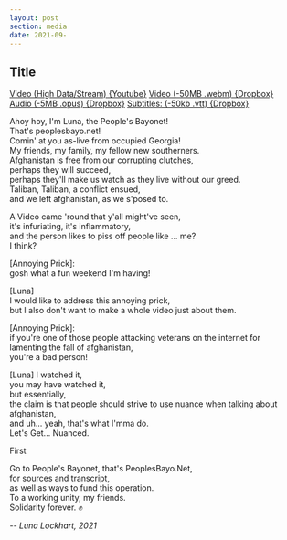 ```yaml
---
layout: post
section: media
date: 2021-09-
---
```


##	Title
[Video (High Data/Stream) {Youtube}]()
[Video (-50MB .webm) {Dropbox}](?dl=1)
[Audio (-5MB .opus) {Dropbox}](?dl=1)
[Subtitles: (-50kb .vtt) {Dropbox}](?dl=1)

Ahoy hoy, I'm Luna, the People's Bayonet!  
That's peoplesbayo.net!  
Comin' at you as-live from occupied Georgia!  
My friends, my family, my fellow new southerners.  
Afghanistan is free from our corrupting clutches,  
perhaps they will succeed,  
perhaps they'll make us watch as they live without our greed.  
Taliban, Taliban, a conflict ensued,  
and we left afghanistan, as we s'posed to.  

A Video came 'round that y'all might've seen,  
it's infuriating, it's inflammatory,  
and the person likes to piss off people like ... me?  
I think?  

[Annoying Prick]:  
gosh what a fun weekend I'm having!   

[Luna]  
I would like to address this annoying prick,  
but I also don't want to make a whole video just about them.  

[Annoying Prick]:  
if you're one of those people attacking veterans on the internet for lamenting the fall of afghanistan,  
you're a bad person!

[Luna]
I watched it,   
you may have watched it,  
but essentially,  
the claim is that people should strive to use nuance when talking about afghanistan,  
and uh... yeah, that's what I'mma do.  
Let's Get... Nuanced.  

First




Go to People's Bayonet, that's PeoplesBayo.Net,  
for sources and transcript,  
as well as ways to fund this operation.  
To a working unity, my friends.  
Solidarity forever. ✊

*-- Luna Lockhart, 2021*
